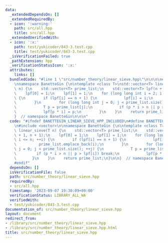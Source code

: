 ```yaml
---
data:
  _extendedDependsOn: []
  _extendedRequiredBy:
  - icon: ':warning:'
    path: src/all.hpp
    title: src/all.hpp
  _extendedVerifiedWith:
  - icon: ':x:'
    path: test/yukicoder/843-3.test.cpp
    title: test/yukicoder/843-3.test.cpp
  _isVerificationFailed: true
  _pathExtension: hpp
  _verificationStatusIcon: ':x:'
  attributes:
    links: []
  bundledCode: "#line 1 \"src/number_theory/linear_sieve.hpp\"\n\n\n\n#include <vector>\n\
    \nnamespace BanetteGin {\n\ntemplate <class T>\nstd::vector<T> linear_sieve(T\
    \ n) {\n    std::vector<T> prime_list;\n    std::vector<T> lpf(n + 1, n + 1);\n\
    \    lpf[0] = 1;\n    lpf[1] = 1;\n    for (long long int i = 2; i <= n; ++i)\
    \ {\n        if (lpf[i] == n + 1) {\n            lpf[i] = i;\n            prime_list.emplace_back(i);\n\
    \        }\n        for (long long int j = 0; j < prime_list.size(); ++j) {\n\
    \            T p = prime_list[j];\n            if (p * i > n || p > lpf[i]) break;\n\
    \            lpf[p * i] = p;\n        }\n    }\n    return prime_list;\n}\n\n\
    }  // namespace BanetteGin\n\n\n"
  code: "#ifndef BANETTEGIN_LINEAR_SIEVE_HPP_INCLUDED\n#define BANETTEGIN_LINEAR_SIEVE_HPP_INCLUDED\n\
    \n#include <vector>\n\nnamespace BanetteGin {\n\ntemplate <class T>\nstd::vector<T>\
    \ linear_sieve(T n) {\n    std::vector<T> prime_list;\n    std::vector<T> lpf(n\
    \ + 1, n + 1);\n    lpf[0] = 1;\n    lpf[1] = 1;\n    for (long long int i = 2;\
    \ i <= n; ++i) {\n        if (lpf[i] == n + 1) {\n            lpf[i] = i;\n  \
    \          prime_list.emplace_back(i);\n        }\n        for (long long int\
    \ j = 0; j < prime_list.size(); ++j) {\n            T p = prime_list[j];\n   \
    \         if (p * i > n || p > lpf[i]) break;\n            lpf[p * i] = p;\n \
    \       }\n    }\n    return prime_list;\n}\n\n}  // namespace BanetteGin\n\n\
    #endif"
  dependsOn: []
  isVerificationFile: false
  path: src/number_theory/linear_sieve.hpp
  requiredBy:
  - src/all.hpp
  timestamp: '2023-09-07 19:30:09+09:00'
  verificationStatus: LIBRARY_ALL_WA
  verifiedWith:
  - test/yukicoder/843-3.test.cpp
documentation_of: src/number_theory/linear_sieve.hpp
layout: document
redirect_from:
- /library/src/number_theory/linear_sieve.hpp
- /library/src/number_theory/linear_sieve.hpp.html
title: src/number_theory/linear_sieve.hpp
---
```

